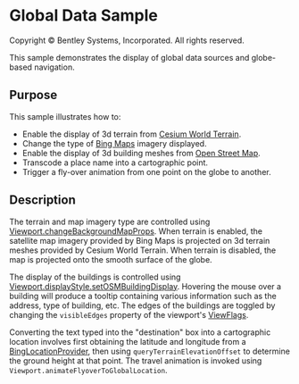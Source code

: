 # Global Data Sample

Copyright © Bentley Systems, Incorporated. All rights reserved.

This sample demonstrates the display of global data sources and globe-based navigation.

## Purpose

This sample illustrates how to:

* Enable the display of 3d terrain from [Cesium World Terrain](https://cesium.com/content/cesium-world-terrain/).
* Change the type of [Bing Maps](https://www.microsoft.com/en-us/maps) imagery displayed.
* Enable the display of 3d building meshes from [Open Street Map](https://cesium.com/content/cesium-osm-buildings/).
* Transcode a place name into a cartographic point.
* Trigger a fly-over animation from one point on the globe to another.

## Description

The terrain and map imagery type are controlled using [Viewport.changeBackgroundMapProps](https://www.itwinjs.org/reference/core-frontend/views/viewport/changebackgroundmapprops). When terrain is enabled, the satellite map imagery provided by Bing Maps is projected on 3d terrain meshes provided by Cesium World Terrain. When terrain is disabled, the map is projected onto the smooth surface of the globe.

The display of the buildings is controlled using [Viewport.displayStyle.setOSMBuildingDisplay](https://www.itwinjs.org/reference/core-frontend/views/displaystylestate/setosmbuildingdisplay/). Hovering the mouse over a building will produce a tooltip containing various information such as the address, type of building, etc. The edges of the buildings are toggled by changing the `visibleEdges` property of the viewport's [ViewFlags](https://www.itwinjs.org/reference/core-common/displaystyles/viewflags).

Converting the text typed into the "destination" box into a cartographic location involves first obtaining the latitude and longitude from a [BingLocationProvider](https://github.com/iTwin/itwinjs-core/blob/master/core/frontend/src/BingLocation.ts), then using `queryTerrainElevationOffset` to determine the ground height at that point. The travel animation is invoked using `Viewport.animateFlyoverToGlobalLocation`.
